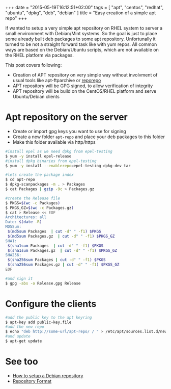 +++
date = "2015-05-19T16:12:51+02:00"
tags = [ "apt", "centos", "redhat", "ubuntu", "dpkg", "deb", "debian" ]
title = "Easy creation of a simple apt repo"
+++

If wanted to setup a very simple apt repository on RHEL system to server a small environment with Debian/Mint systems. So the goal is just to place some already built deb packages to some apt repository. Unfortunally it turned to be not a straight forward task like with yum repos. All common ways are based on the Debian/Ubuntu scripts, which are not available on the RHEL platform via packages.

This post covers following:

- Creation of APT repository on very simple way without involvment of usual tools like apt-ftparchive or [reporepo](https://mirrorer.alioth.debian.org/)
- APT repository will be GPG signed, to allow verification of integrity
- APT repository will be build on the CentOS/RHEL platform and serve Ubuntu/Debian clients

<!--more-->

# Apt repository on the server

- Create or import gpg keys you want to use for signing
- Create a new folder `apt-repo` and place your deb packages to this folder
- Make this folder available via http/https

```bash
#install epel as we need dpkg from epel-testing
$ yum -y install epel-release
#install dpkg binaries from epel-testing
$ yum -y install --enablerepo=epel-testing dpkg-dev tar

#lets create the package index
$ cd apt-repo
$ dpkg-scanpackages -m . > Packages
$ cat Packages | gzip -9c > Packages.gz

#create the Release file
$ PKGS=$(wc -c Packages)
$ PKGS_GZ=$(wc -c Packages.gz)
$ cat > Release << EOF
Architectures: all
Date: $(date -R)
MD5Sum:
 $(md5sum Packages  | cut -d" " -f1) $PKGS
 $(md5sum Packages.gz  | cut -d" " -f1) $PKGS_GZ
SHA1:
 $(sha1sum Packages  | cut -d" " -f1) $PKGS
 $(sha1sum Packages.gz  | cut -d" " -f1) $PKGS_GZ
SHA256:
 $(sha256sum Packages | cut -d" " -f1) $PKGS
 $(sha256sum Packages.gz | cut -d" " -f1) $PKGS_GZ
EOF

#and sign it
$ gpg -abs -o Release.gpg Release
```

# Configure the clients

```bash
#add the public key to the apt keyring
$ apt-key add public-key.file
#add the new repo
$ echo "deb http://some-url/apt-repo/ / " > /etc/apt/sources.list.d/new-repo.list
#and update
$ apt-get update
```

# See too

- [How to setup a Debian repository](https://wiki.debian.org/HowToSetupADebianRepository)
- [Repository Format](https://wiki.debian.org/RepositoryFormat)
